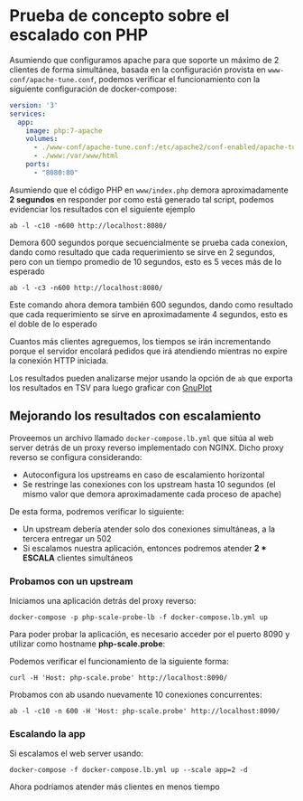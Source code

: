 # Prueba de concepto sobre el escalado con PHP

Asumiendo que configuramos apache para que soporte un máximo de 2 clientes de
forma simultánea, basada en la configuración provista en
`www-conf/apache-tune.conf`, podemos verificar el funcionamiento con la
siguiente configuración de docker-compose:

```yml
version: '3'
services:
  app:
    image: php:7-apache
    volumes:
      - ./www-conf/apache-tune.conf:/etc/apache2/conf-enabled/apache-tune.conf
      - ./www:/var/www/html
    ports:
      - "8080:80"
```
Asumiendo que el código PHP en `www/index.php` demora aproximadamente **2
segundos** en responder por como está generado tal script, podemos evidenciar
los resultados con el siguiente ejemplo

```
ab -l -c10 -n600 http://localhost:8080/ 
```

Demora 600 segundos porque secuencialmente se prueba cada conexion, dando como
resultado que cada requerimiento se sirve en 2 segundos, pero con un tiempo
promedio de 10 segundos, esto es 5 veces más de lo esperado

```
ab -l -c3 -n600 http://localhost:8080/
```

Este comando ahora demora también 600 segundos, dando como resultado que cada
requerimiento se sirve en aproximadamente 4 segundos, esto es el doble de lo
esperado

Cuantos más clientes agreguemos, los tiempos se irán incrementando porque el
servidor encolará pedidos que irá atendiendo mientras no expire la conexión HTTP
iniciada.

Los resultados pueden analizarse mejor usando la opción de `ab` que exporta los
resultados en TSV para luego graficar con [GnuPlot](http://www.gnuplot.info/)

## Mejorando los resultados con escalamiento

Proveemos un archivo llamado `docker-compose.lb.yml` que sitúa al web server
detrás de un proxy reverso implementado con NGINX. Dicho proxy reverso se
configura considerando:

* Autoconfigura los upstreams en caso de escalamiento horizontal
* Se restringe las conexiones con los upstream hasta 10 segundos (el mismo valor
  que demora aproximadamente cada proceso de apache)

De esta forma, podremos verificar lo siguiente:

* Un upstream debería atender solo dos conexiones simultáneas, a la tercera
  entregar un 502
* Si escalamos nuestra aplicación, entonces podremos atender **2 * ESCALA**
  clientes simultáneos

### Probamos con un upstream

Iniciamos una aplicación detrás del proxy reverso:

```
docker-compose -p php-scale-probe-lb -f docker-compose.lb.yml up
```

Para poder probar la aplicación, es necesario acceder por el puerto 8090 y 
utilizar como hostname **php-scale.probe**:

Podemos verificar el funcionamiento de la siguiente forma:

```
curl -H 'Host: php-scale.probe' http://localhost:8090/
```

Probamos con ab usando nuevamente 10 conexiones concurrentes:

```
ab -l -c10 -n 600 -H 'Host: php-scale.probe' http://localhost:8090/
```

### Escalando la app

Si escalamos el web server usando:

```
docker-compose -f docker-compose.lb.yml up --scale app=2 -d
```

Ahora podríamos atender más clientes en menos tiempo

